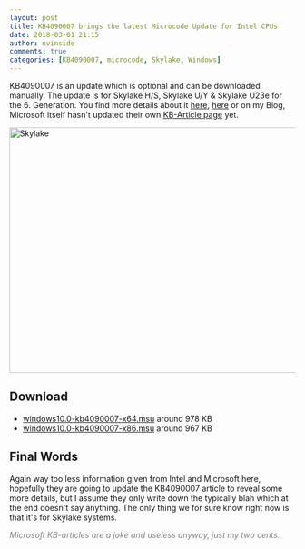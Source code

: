 ```yaml
---
layout: post
title: KB4090007 brings the latest Microcode Update for Intel CPUs
date: 2018-03-01 21:15
author: nvinside
comments: true
categories: [KB4090007, microcode, Skylake, Windows]
---
```

KB4090007 is an update which is optional and can be downloaded manually. The update is for Skylake H/S, Skylake U/Y &amp; Skylake U23e for the 6. Generation. You find more details about it <a href="https://support.microsoft.com/de-de/help/4090007/intel-microcode-updates" target="_blank" rel="noopener">here</a>, <a href="https://blogs.windows.com/windowsexperience/2018/03/01/update-on-spectre-and-meltdown-security-updates-for-windows-devices/#0Q49ZKCdqSug7twZ.97" target="_blank" rel="noopener">here</a> or on my Blog, Microsoft itself hasn't updated their own <a href="https://support.microsoft.com/de-de/help/4090007" target="_blank" rel="noopener">KB-Article page</a> yet.

<img class="alignnone size-full wp-image-3164" src="https://chefkochblog.files.wordpress.com/2018/03/skylake.jpg" alt="Skylake" width="770" height="433" />

<!--more-->

<h2>Download</h2>

<ul>
    <li><a href="http://download.windowsupdate.com/d/msdownload/update/software/updt/2018/02/windows10.0-kb4090007-x64_d21206e2b63fe78070021760559cc86076f2f21c.msu" target="_blank" rel="noopener">windows10.0-kb4090007-x64.msu</a> around 978 KB</li>
    <li><a href="http://download.windowsupdate.com/d/msdownload/update/software/updt/2018/02/windows10.0-kb4090007-x86_3e6887953a4c53b8905526b96443789980e7d44e.msu" target="_blank" rel="noopener">windows10.0-kb4090007-x86.msu</a> around 967 KB</li>
</ul>

<h2>Final Words</h2>

Again way too less information given from Intel and Microsoft here, hopefully they are going to update the KB4090007 article to reveal some more details, but I assume they only write down the typically blah which at the end doesn't say anything. The only thing we for sure know right now is that it's for Skylake systems.

<span style="color:#808080;"><em>Microsoft KB-articles are a joke and useless anyway, just my two cents.</em></span>
